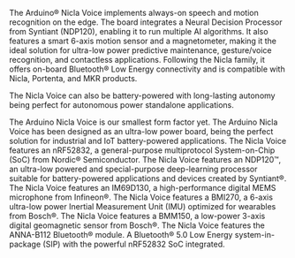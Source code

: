 <FeatureDescription>

The Arduino® Nicla Voice implements always-on speech and motion recognition on the edge. The board integrates a Neural Decision Processor from Syntiant (NDP120), enabling it to run multiple AI algorithms. It also features a smart 6-axis motion sensor and a magnetometer, making it the ideal solution for ultra-low power predictive maintenance, gesture/voice recognition, and contactless applications. Following the Nicla family, it offers on-board Bluetooth® Low Energy connectivity and is compatible with Nicla, Portenta, and MKR products.

The Nicla Voice can also be battery-powered with long-lasting autonomy being perfect for autonomous power standalone applications.

</FeatureDescription>

<FeatureList>

<Feature title="Nicla Form Factor" image="nicla-form-factor">
The Arduino Nicla Voice is our smallest form factor yet.
</Feature>

<Feature title="Ultra-low power board" image="power">
The Arduino Nicla Voice has been designed as an ultra-low power board, being the perfect solution for industrial and IoT battery-powered applications.
</Feature>

<Feature title="System-on-Chip" image="mcu">
The Nicla Voice features an nRF52832, a general-purpose multiprotocol System-on-Chip (SoC) from Nordic® Semiconductor.
<FeatureWrapper>
  <FeatureLink title="Datasheet" url="https://infocenter.nordicsemi.com/pdf/nRF52832*PS*v1.4.pdf" download blank/>
</FeatureWrapper>
</Feature>

<Feature title="Neural Decision Processor" image="core">
The Nicla Voice features an NDP120™, an ultra-low powered and special-purpose deep-learning processor suitable for battery-powered applications and devices created by Syntiant®.
<FeatureWrapper>
  <FeatureLink title="Datasheet" url="https://www.syntiant.com/ndp120" download blank/>
</FeatureWrapper>
</Feature>

<Feature title="Microphone" image="microphone">
The Nicla Voice features an IM69D130, a high-performance digital MEMS microphone from Infineon®.
<FeatureWrapper>
  <FeatureLink title="Datasheet" url="https://www.infineon.com/dgdl/Infineon-IM69D130-DS-v01_00-EN.pdf?fileId=5546d462602a9dc801607a0e46511a2e" download blank/>
</FeatureWrapper>
</Feature>

<Feature title="Inertial Measurement Unit" image="imu">
The Nicla Voice features a BMI270, a 6-axis ultra-low power Inertial Measurement Unit (IMU) optimized for wearables from Bosch®.
<FeatureWrapper>
  <FeatureLink title="Datasheet" url="https://www.bosch-sensortec.com/media/boschsensortec/downloads/datasheets/bst-bmi270-ds000.pdf" download blank/>
</FeatureWrapper>
</Feature>

<Feature title="Magnetometer" image="magnetometer">
The Nicla Voice features a BMM150, a low-power 3-axis digital geomagnetic sensor from Bosch®.
<FeatureWrapper>
  <FeatureLink title="Datasheet" url="https://www.bosch-sensortec.com/media/boschsensortec/downloads/datasheets/bst-bmm150-ds001.pdf" download blank/>
</FeatureWrapper>
</Feature>

<Feature title="Bluetooth® Low Energy" image="bluetooth">
The Nicla Voice features the ANNA-B112 Bluetooth® module. A Bluetooth® 5.0 Low Energy system-in-package (SIP) with the powerful nRF52832 SoC integrated.
<FeatureWrapper>
  <FeatureLink title="Datasheet" url="https://content.u-blox.com/sites/default/files/ANNA-B112*DataSheet*UBX-18011707.pdf" download blank/>
</FeatureWrapper>
</Feature>

</FeatureList>